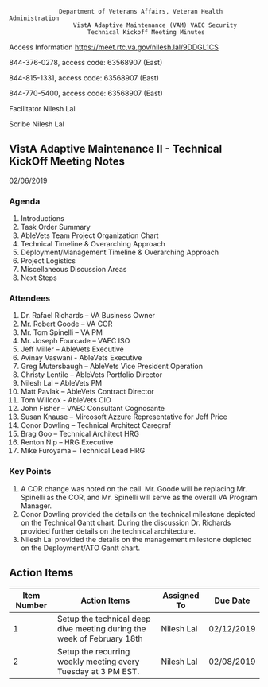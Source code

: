                   Department of Veterans Affairs, Veteran Health Administration
                      VistA Adaptive Maintenance (VAM) VAEC Security 
                          Technical Kickoff Meeting Minutes


Access Information 	https://meet.rtc.va.gov/nilesh.lal/9DDGL1CS

844-376-0278, access code: 63568907 (East) 

844-815-1331, access code: 63568907 (East)

844-770-5400, access code: 63568907 (East)

Facilitator	Nilesh Lal

Scribe	Nilesh Lal



## VistA Adaptive Maintenance II - Technical KickOff Meeting Notes

02/06/2019

### Agenda
1.	Introductions
2.	Task Order Summary
3.	AbleVets Team Project Organization Chart
4.	Technical Timeline & Overarching Approach
5.	Deployment/Management Timeline & Overarching Approach
6.	Project Logistics
7.	Miscellaneous Discussion Areas
8.	Next Steps

### Attendees 
1.	Dr. Rafael Richards – VA Business Owner
2.	Mr. Robert Goode – VA COR
3.	Mr. Tom Spinelli – VA PM
4.	Mr. Joseph Fourcade – VAEC ISO
5.	Jeff Miller – AbleVets Executive
6.	Avinay Vaswani  - AbleVets Executive
7.	Greg Mutersbaugh – AbleVets Vice President Operation
8.	Christy Lentile – AbleVets Portfolio Director
9.	Nilesh Lal – AbleVets PM
10.	Matt Pavlak – AbleVets Contract Director
11.	Tom Willcox -  AbleVets CIO
12.	John Fisher –  VAEC Consultant Cognosante
13.	Susan Knause – Mircosoft Azzure Representative for Jeff Price
14.	Conor Dowling – Technical Architect Caregraf
15.	Brag Goo – Technical Architect HRG
16.	Renton Nip – HRG Executive
17.	Mike Furoyama – Technical Lead HRG

### Key Points
1.	A COR change was noted on the call.  Mr. Goode will be replacing Mr. Spinelli as the COR, and Mr. Spinelli will serve as the overall VA Program Manager.
2.	Conor Dowling provided the details on the technical milestone depicted on the Technical Gantt chart. During the discussion Dr. Richards provided further details on the technical architecture. 
3.	Nilesh Lal provided the details on the management milestone depicted on the Deployment/ATO Gantt chart.

## Action Items

| Item Number	| Action Items | Assigned To	| Due Date |
|---|---|---|---|
|1	|Setup the technical deep dive meeting during the week of February 18th| Nilesh Lal| 02/12/2019 | 	   
|2	|Setup the recurring weekly meeting every Tuesday at 3 PM EST.| Nilesh Lal| 02/08/2019 | 	   
